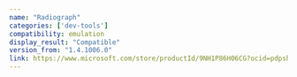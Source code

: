 ```yaml
---
name: "Radiograph"
categories: ['dev-tools']
compatibility: emulation
display_result: "Compatible"
version_from: "1.4.1006.0"
link: https://www.microsoft.com/store/productId/9NH1P86H06CG?ocid=pdpshare
---
```

